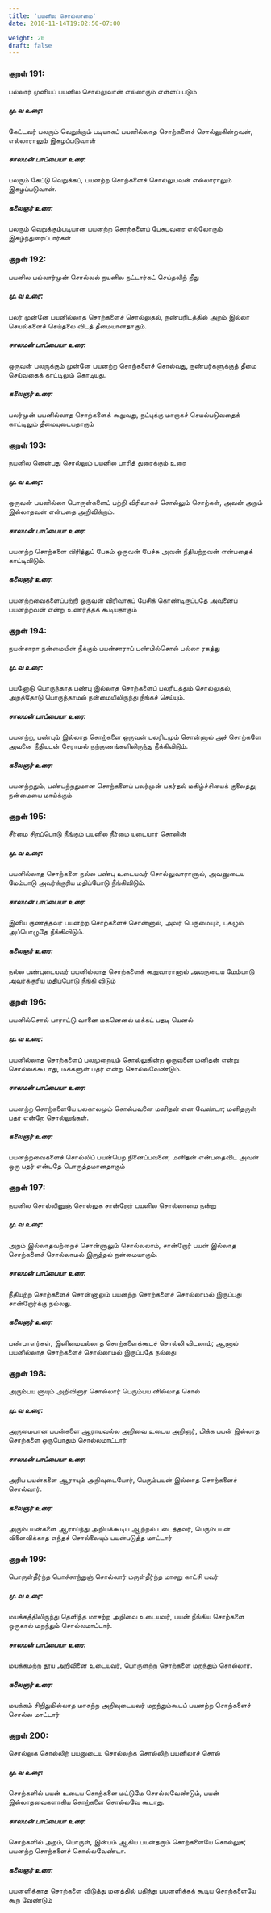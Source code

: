 ```yaml
---
title: 'பயனில சொல்லாமை'
date: 2018-11-14T19:02:50-07:00

weight: 20
draft: false
---
```


### குறள் 191:
பல்லார் முனியப் பயனில சொல்லுவான்
எல்லாரும் எள்ளப் படும்
##### மு.வ உரை:
கேட்டவர் பலரும் வெறுக்கும் படியாகப் பயனில்லாத சொற்களைச் சொல்லுகின்றவன், எல்லாராலும் இகழப்படுவான்
##### சாலமன் பாப்பையா உரை:
பலரும் கேட்டு வெறுக்கப், பயனற்ற சொற்களைச் சொல்லுபவன் எல்லாராலும் இகழப்படுவான்.
##### கலைஞர் உரை:
பலரும் வெறுக்கும்படியான பயனற்ற சொற்களைப் பேசுபவரை எல்லோரும் இகழ்ந்துரைப்பார்கள்
### குறள் 192:
பயனில பல்லார்முன் சொல்லல் நயனில
நட்டார்கட் செய்தலிற் றீது
##### மு.வ உரை:
பலர் முன்னே பயனில்லாத சொற்களைச் சொல்லுதல், நண்பரிடத்தில் அறம் இல்லா செயல்களைச் செய்தலை விடத் தீமையானதாகும்.
##### சாலமன் பாப்பையா உரை:
ஒருவன் பலருக்கும் முன்னே பயனற்ற சொற்களைச் சொல்வது, நண்பர்களுக்குத் தீமை செய்வதைக் காட்டிலும் கொடியது.
##### கலைஞர் உரை:
பலர்முன் பயனில்லாத சொற்களைக் கூறுவது, நட்புக்கு மாறாகச் செயல்படுவதைக் காட்டிலும் தீமையுடையதாகும்
### குறள் 193:
நயனில னென்பது சொல்லும் பயனில
பாரித் துரைக்கும் உரை
##### மு.வ உரை:
ஒருவன் பயனில்லா பொருள்களைப் பற்றி விரிவாகச் சொல்லும் சொற்கள், அவன் அறம் இல்லாதவன் என்பதை அறிவிக்கும்.
##### சாலமன் பாப்பையா உரை:
பயனற்ற சொற்களை விரித்துப் பேசும் ஒருவன் பேச்சு அவன் நீதியற்றவன் என்பதைக் காட்டிவிடும்.
##### கலைஞர் உரை:
பயனற்றவைகளைப்பற்றி ஒருவன் விரிவாகப் பேசிக் கொண்டிருப்பதே அவனைப் பயனற்றவன் என்று உணர்த்தக் கூடியதாகும்
### குறள் 194:
நயன்சாரா நன்மையின் நீக்கும் பயன்சாராப்
பண்பில்சொல் பல்லா ரகத்து
##### மு.வ உரை:
பயனோடு பொருந்தாத பண்பு இல்லாத சொற்களைப் பலரிடத்தும் சொல்லுதல், அறத்தோடு பொருந்தாமல் நன்மையிலிருந்து நீங்கச் செய்யும்.
##### சாலமன் பாப்பையா உரை:
பயனற்ற, பண்பும் இல்லாத சொற்களை ஒருவன் பலரிடமும் சொன்னால் அச் சொற்களே அவனை நீதியுடன் சேராமல் நற்குணங்களிலிருந்து நீக்கிவிடும்.
##### கலைஞர் உரை:
பயனற்றதும், பண்பற்றதுமான சொற்களைப் பலர்முன் பகர்தல் மகிழ்ச்சியைக் குலைத்து, நன்மையை மாய்க்கும்
### குறள் 195:
சீர்மை சிறப்பொடு நீங்கும் பயனில
நீர்மை யுடையார் சொலின்
##### மு.வ உரை:
பயனில்லாத சொற்களை நல்ல பண்பு உடையவர் சொல்லுவாரானால், அவனுடைய மேம்பாடு அவர்க்குரிய மதிப்போடு நீங்கிவிடும்.
##### சாலமன் பாப்பையா உரை:
இனிய குணத்தவர் பயனற்ற சொற்களைச் சொன்னால், அவர் பெருமையும், புகழும் அப்பொழுதே நீங்கிவிடும்.
##### கலைஞர் உரை:
நல்ல பண்புடையவர் பயனில்லாத சொற்களைக் கூறுவாரானால் அவருடைய மேம்பாடு அவர்க்குரிய மதிப்போடு நீங்கி விடும்
### குறள் 196:
பயனில்சொல் பாராட்டு வானை மகனெனல்
மக்கட் பதடி யெனல்
##### மு.வ உரை:
பயனில்லாத சொற்களைப் பலமுறையும் சொல்லுகின்ற ஒருவனை மனிதன் என்று சொல்லக்கூடாது, மக்களுள் பதர் என்று சொல்லவேண்டும்.
##### சாலமன் பாப்பையா உரை:
பயனற்ற சொற்களையே பலகாலமும் சொல்பவனை மனிதன் என வேண்டா; மனிதருள் பதர் என்றே சொல்லுங்கள்.
##### கலைஞர் உரை:
பயனற்றவைகளைச் சொல்லிப் பயன்பெற நினைப்பவனை, மனிதன் என்பதைவிட அவன் ஒரு பதர் என்பதே பொருத்தமானதாகும்
### குறள் 197:
நயனில சொல்லினுஞ் சொல்லுக சான்றோர்
பயனில சொல்லாமை நன்று
##### மு.வ உரை:
அறம் இல்லாதவற்றைச் சொன்னாலும் சொல்லலாம், சான்றோர் பயன் இல்லாத சொற்களைச் சொல்லாமல் இருத்தல் நன்மையாகும்.
##### சாலமன் பாப்பையா உரை:
நீதியற்ற சொற்களைச் சொன்னாலும் பயனற்ற சொற்களைச் சொல்லாமல் இருப்பது சான்றோர்க்கு நல்லது.
##### கலைஞர் உரை:
பண்பாளர்கள், இனிமையல்லாத சொற்களைக்கூடச் சொல்லி விடலாம்; ஆனால் பயனில்லாத சொற்களைச் சொல்லாமல் இருப்பதே நல்லது
### குறள் 198:
அரும்பய னாயும் அறிவினார் சொல்லார்
பெரும்பய னில்லாத சொல்
##### மு.வ உரை:
அருமையான பயன்களை ஆராயவல்ல அறிவை உடைய அறிஞர், மிக்க பயன் இல்லாத சொற்களை ஒருபோதும் சொல்லமாட்டார்
##### சாலமன் பாப்பையா உரை:
அரிய பயன்களை ஆராயும் அறிவுடையோர், பெரும்பயன் இல்லாத சொற்களைச் சொல்வார்.
##### கலைஞர் உரை:
அரும்பயன்களை ஆராய்ந்து அறியக்கூடிய ஆற்றல் படைத்தவர், பெரும்பயன் விளைவிக்காத எந்தச் சொல்லையும் பயன்படுத்த மாட்டார்
### குறள் 199:
பொருள்தீர்ந்த பொச்சாந்துஞ் சொல்லார் மருள்தீர்ந்த
மாசறு காட்சி யவர்
##### மு.வ உரை:
மயக்கத்திலிருந்து தெளிந்த மாசற்ற அறிவை உடையவர், பயன் நீங்கிய சொற்களை ஒருகால் மறந்தும் சொல்லமாட்டார்.
##### சாலமன் பாப்பையா உரை:
மயக்கமற்ற தூய அறிவினை உடையவர், பொருளற்ற சொற்களை மறந்தும் சொல்லார்.
##### கலைஞர் உரை:
மயக்கம் சிறிதுமில்லாத மாசற்ற அறிவுடையவர் மறந்தும்கூடப் பயனற்ற சொற்களைச் சொல்ல மாட்டார்
### குறள் 200:
சொல்லுக சொல்லிற் பயனுடைய சொல்லற்க
சொல்லிற் பயனிலாச் சொல்
##### மு.வ உரை:
சொற்களில் பயன் உடைய சொற்களை மட்டுமே சொல்லவேண்டும், பயன் இல்லாதவைகளாகிய சொற்களை சொல்லவே கூடாது.
##### சாலமன் பாப்பையா உரை:
சொற்களில் அறம், பொருள், இன்பம் ஆகிய பயன்தரும் சொற்களையே சொல்லுக; பயனற்ற சொற்களைச் சொல்லவேண்டா.
##### கலைஞர் உரை:
பயனளிக்காத சொற்களை விடுத்து மனத்தில் பதிந்து பயனளிக்கக் கூடிய சொற்களையே கூற வேண்டும்